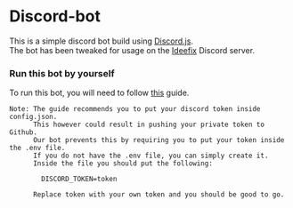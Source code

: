 # Discord-bot
This is a simple discord bot build using [Discord.js](https://discord.js.org).  
The bot has been tweaked for usage on the [Ideefix](http://www.ideefix.skghendt.be) Discord server.

### Run this bot by yourself
To run this bot, you will need to follow [this](https://discordjs.guide/preparations) guide.  
```
Note: The guide recommends you to put your discord token inside config.json.
      This however could result in pushing your private token to Github. 
      Our bot prevents this by requiring you to put your token inside the .env file.
      If you do not have the .env file, you can simply create it.
      Inside the file you should put the following:

        DISCORD_TOKEN=token

      Replace token with your own token and you should be good to go.
```